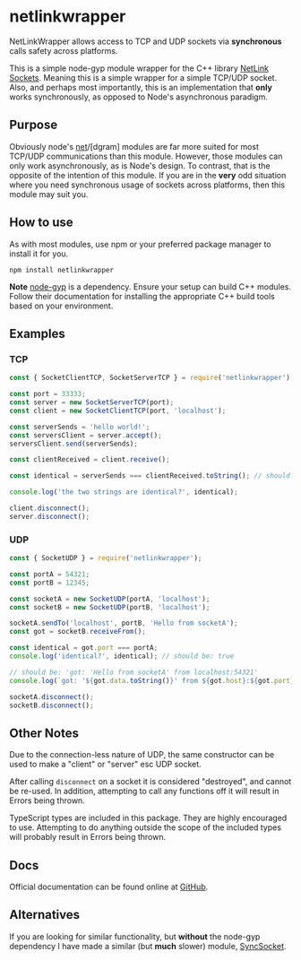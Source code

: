 # netlinkwrapper

NetLinkWrapper allows access to TCP and UDP sockets via **synchronous** calls
safety across platforms.

This is a simple node-gyp module wrapper for the C++ library
[NetLink Sockets][netlink]. Meaning this is a simple wrapper for a simple
TCP/UDP socket. Also, and perhaps most importantly, this is an
implementation that **only** works synchronously, as opposed to Node's
asynchronous paradigm.

## Purpose

Obviously node's [net]/[dgram] modules are far more suited for most TCP/UDP
communications than this module. However, those modules can only work
asynchronously, as is Node's design. To contrast, that is the opposite of the
intention of this module. If you are in the **very** odd situation where you
need synchronous usage of sockets across platforms, then this module may suit
you.

## How to use

As with most modules, use npm or your preferred package manager to install it
for you.

```
npm install netlinkwrapper
```

**Note** [node-gyp] is a dependency. Ensure your setup can build C++ modules.
Follow their documentation for installing the appropriate C++ build tools based
on your environment.

## Examples

### TCP

```js
const { SocketClientTCP, SocketServerTCP } = require('netlinkwrapper');

const port = 33333;
const server = new SocketServerTCP(port);
const client = new SocketClientTCP(port, 'localhost');

const serverSends = 'hello world!';
const serversClient = server.accept();
serversClient.send(serverSends);

const clientReceived = client.receive();

const identical = serverSends === clientReceived.toString(); // should be true

console.log('the two strings are identical?', identical);

client.disconnect();
server.disconnect();

```

### UDP

```js
const { SocketUDP } = require('netlinkwrapper');

const portA = 54321;
const portB = 12345;

const socketA = new SocketUDP(portA, 'localhost');
const socketB = new SocketUDP(portB, 'localhost');

socketA.sendTo('localhost', portB, 'Hello from socketA');
const got = socketB.receiveFrom();

const identical = got.port === portA;
console.log('identical?', identical); // should be: true

// should be: 'got: 'Hello from socketA' from localhost:54321'
console.log(`got: '${got.data.toString()}' from ${got.host}:${got.port}`);

socketA.disconnect();
socketB.disconnect();

```

## Other Notes

Due to the connection-less nature of UDP, the same constructor can be used
to make a "client" or "server" esc UDP socket.

After calling `disconnect` on a socket it is considered "destroyed", and cannot
be re-used. In addition, attempting to call any functions off it will result in
Errors being thrown.

TypeScript types are included in this package. They are highly encouraged to
use. Attempting to do anything outside the scope of the included types will
probably result in Errors being thrown.

## Docs

Official documentation can be found online at [GitHub][docs].

## Alternatives

If you are looking for similar functionality, but **without** the node-gyp
dependency I have made a similar (but **much** slower) module, [SyncSocket].

[netlink]: http://netlinksockets.sourceforge.net/
[net]: https://nodejs.org/api/net.html
[dragm]: https://nodejs.org/api/dgram.html
[node-gyp]: https://github.com/nodejs/node-gyp
[docs]: https://jacobfischer.github.io/netlinkwrapper/
[SyncSocket]: https://github.com/JacobFischer/sync-socket
